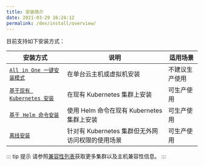 ```yaml
---
title: 安装简介
date: 2021-03-29 16:24:12
permalink: /dev/install/overview/
---
```


目前支持如下安装方式：

| 安装方式 | 说明 | 适用场景 |
|-------- | ---- |--------|
| [`All in One 一键安装模式`](/dev/install/all-in-one/) | 在单台云主机或虚拟机安装 | 不建议生产使用 |
| [`基于现有 Kubernetes 安装`](/dev/install/install-on-k8s/) | 在现有 Kubernetes 集群上安装 | 可生产使用 |
| [`基于 Helm 命令安装`](/dev/install/helm-deploy/) | 使用 Helm 命令在现有 Kubernetes 集群上安装  | 可生产使用 |
| [`离线安装`](/dev/install/offline/) | 针对有 Kubernetes 集群但无外网访问权限的使用场景 | 可生产使用 |

::: tip 提示
请参照[兼容性列表](/dev/pages/compatibility)获取更多集群以及主机兼容性信息。
:::
